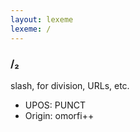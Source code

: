 ```yaml
---
layout: lexeme
lexeme: /
---
```


###  /₂

slash, for division, URLs, etc.
* UPOS:  PUNCT
* Origin:  omorfi++

